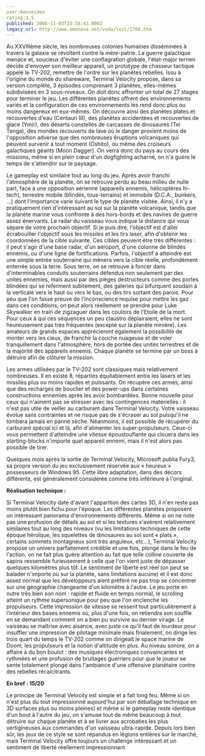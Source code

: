 ```yaml
---
user:Kenseiden
rating:3.5
published: 2006-11-03T23:38:43.000Z
legacy_url: http://www.emunova.net/veda/test/1766.htm
---
```

Au XXVIIIème siècle, les nombreuses colonies humaines disséminées à travers la galaxie se révoltent contre la mère-patrie. La guerre galactique menace et, soucieux d'éviter une conflagration globale, l'état-major terrien décide d'envoyer son meilleur appareil, un prototype de chasseur tactique appelé le TV-202, remettre de l'ordre sur les planètes rebelles. Issu à l'origine du monde du shareware, Terminal Velocity propose, dans sa version complète, 3 épisodes comprenant 3 planètes, elles-mêmes subdivisées en 3 sous-niveaux. On doit donc affronter un total de 27 stages pour terminer le jeu. Les différentes planètes offrent des environnements variés et la configuration de ces environnements les rend donc plus ou moins dangereux en eux-mêmes. On découvre ainsi des planètes plates et recouvertes d'eau (Centauri III), des planètes accidentées et recouvertes de glace (Ymir), des déserts constellés de carcasses de dinosaures (Tei Tenga), des mondes recouverts de lave où le danger provient moins de l'opposition adverse que des nombreuses éruptions volcaniques qui peuvent survenir à tout moment (Oshito), ou même des croiseurs galactiques géants (Moon Dagger). On verra donc du pays au cours des missions, même si en plein cœur d'un dogfighting acharné, on n'a guère le temps de s'attendrir sur le paysage.  

  

Le gameplay est similaire tout au long du jeu. Après avoir franchi l'atmosphère de la planète, on se retrouve perdu au beau milieu de nulle part, face à une opposition aérienne (appareils ennemis, hélicoptères hi-tech), terrestre mobile (blindés, tous-terrains) et immobile (D.C.A., bunkers, ...) dont l'importance varie suivant le type de planète visitée. Ainsi, il n'y a pratiquement rien d'intéressant au sol sur la planète volcanique, tandis que la planète marine vous confronte à des hors-bords et des navires de guerre assez énervants. Le radar du vaisseau vous indique la distance qui vous sépare de votre prochain objectif. Si je puis dire, l'objectif est d'aller écrabouiller l'objectif sous les missiles et les tirs laser, afin d'obtenir les coordonnées de la cible suivante. Ces cibles peuvent être très différentes : il peut s'agir d'une base radar, d'un aéroport, d'une colonne de blindés ennemis, ou d'une ligne de fortifications. Parfois, l'objectif à atteindre est une simple entrée souterraine qui mènera vers la cible réelle, profondément enterrée sous la terre. Sous terre, on se retrouve à foncer dans d'interminables conduits souterrains défendus non seulement par des unités ennemies, mais aussi par des pièges destructeurs comme des portes blindées qui se referment subitement, des galeries qui bifurquent soudain à la verticale vers le haut ou vers le bas, ou des tirs sortant des parois. Pour peu que l'on fasse preuve de l'inconscience requise pour mettre les gaz dans ces conditions, on peut alors réellement se prendre pour Luke Skywalker en train de zigzaguer dans les couloirs de l'Etoile de la mort. Pour ceux à qui ces séquences un peu claustro déplairaient, elles ne sont heureusement pas très fréquentes (excepté sur la planète minière). Les amateurs de grands espaces apprécieront également la possibilité de monter vers les cieux, de franchir la couche nuageuse et de voler tranquillement dans l'atmosphère, hors de portée des unités terrestres et de la majorité des appareils ennemis. Chaque planète se termine par un boss à détruire afin de clôturer la mission.  

  

Les armes utilisées par le TV-202 sont classiques mais relativement nombreuses. Il en existe 8, réparties équitablement entre les lasers et les missiles plus ou moins rapides et puissants. On récupère ces armes, ainsi que des recharges de bouclier et des power-ups dans certaines constructions ennemies après les avoir bombardées. Bonne nouvelle pour ceux qui n'aiment pas se stresser avec les contingences matérielles : il n'est pas utile de veiller au carburant dans Terminal Velocity. Votre vaisseau évolue sans contraintes et ne risque pas de s'écraser au sol puisqu'il ne tombera jamais en panne sèche. Néanmoins, il est possible de récupérer du carburant spécial ici et là, afin d'alimenter les super-propulseurs. Ceux-ci vous permettent d'atteindre une vitesse époustouflante qui clouera dans les starting-blocks n'importe quel appareil ennemi, mais il n'est alors pas possible de tirer.  

  

Quelques mois après la sortie de Terminal Velocity, Microsoft publia Fury3, sa propre version du jeu exclusivement réservée aux « heureux » possesseurs de Windows 95\. Cette libre adaptation, dans des décors différents, est généralement considérée comme très inférieure à l'original.  

  

**Réalisation technique :**  

Si Terminal Velocity date d'avant l'apparition des cartes 3D, il n'en reste pas moins plutôt bien fichu pour l'époque. Les différentes planètes proposent un intéressant panorama d'environnements différents. Même si on ne note pas une profusion de détails au sol et si les textures s'avèrent relativement similaires tout au long des niveaux (vu les limitations techniques de cette époque héroïque, les squelettes de dinosaures au sol sont « plats », certains sommets montagneux sont très anguleux, etc...), Terminal Velocity propose un univers parfaitement crédible et une fois, plongé dans le feu de l'action, on ne fait plus guère attention au fait que telle colline couverte de sapins ressemble furieusement à celle que l'on vient juste de dépasser quelques kilomètres plus tôt. Le sentiment de liberté est réel (on peut se balader n'importe où sur la planète, sans limitations aucune) et il est donc assez normal que les développeurs aient préféré ne pas trop se concentrer sur une géographie changeante d'un kilomètre à l'autre. Le jeu porte en outre très bien son nom : rapide et fluide en temps normal, le scrolling atteint un rythme supersonique pour peu que l'on enclenche les propulseurs. Cette impression de vitesse se ressent tout particulièrement à l'intérieur des bases ennemis où, plus d'une fois, on retiendra son souffle en se demandant comment on a bien pu survivre au dernier virage. Le vaisseau se maîtrise avec aisance, avec juste ce qu'il faut de lourdeur pour insuffler une impression de pilotage minimale mais finalement, on dirige les trois quart du temps le TV-202 comme on dirigeait le space marine de Doom, les propulseurs et la notion d'altitude en plus. Au niveau sonore, on a affaire à du bon boulot : des musiques électroniques convaincantes et rythmées et une profusion de bruitages guerriers pour que le joueur se sente totalement plongé dans l'ambiance d'une offensive planétaire contre des rebelles récalcitrants.  

  

**En bref : 15/20**  

Le principe de Terminal Velocity est simple et a fait long feu. Même si on n'est plus du tout impressionné aujourd'hui par son déballage technique en 3D surfaces plus ou moins pleines) et même si le gameplay reste identique d'un bout à l'autre du jeu, on s'amuse tout de même beaucoup à tout détruire sur chaque planète et à se livrer aux acrobaties les plus vertigineuses aux commandes d'un vaisseau ultra-rapide. Depuis lors bien sûr, les jeux de ce style se sont répandus en légions entières sur le marché, mais Terminal Velocity offre toujours un challenge intéressant et un sentiment de liberté réellement impressionnant.